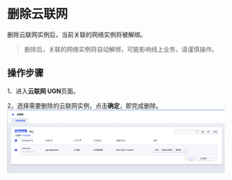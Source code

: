 # 删除云联网

删除云联网实例后，当前关联的网络实例将被解绑。
> 删除后，关联的网络实例将自动解绑，可能影响线上业务，请谨慎操作。


## 操作步骤

1、进入**云联网 UGN**页面。

2，选择需要删除的云联网实例，点击**确定**，即完成删除。
![](/images/deleteugninstance01.png)
